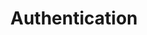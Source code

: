 ---
title: Authentication
position: 2
parameters:
  - name:
    content:
content_markdown: |-
  You need to be authenticated for all API requests. You can generate an API key in our developer dashboard.

  Add the API key to all requests as a header in the following format

  Header name : Authorization
  Header value : Apikey <YOUR_API_KEY>

  Nothing will work unless you include this API key
  {: .error}
left_code_blocks:
  - code_block:
    title:
    language:
right_code_blocks:
  - code_block: |2-
       curl  -H "Authorization: Apikey <YOUR_API_KEY>" -X POST http://api.getshoutout.com/coreservice/messages
    title: Curl
    language: bash
---